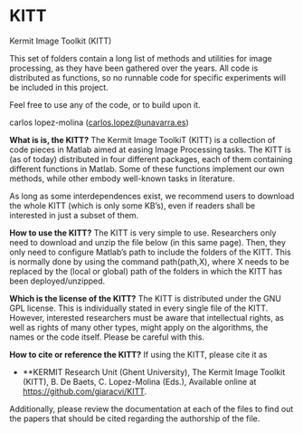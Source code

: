 # KITT
Kermit Image Toolkit (KITT)

This set of folders contain a long list of methods and utilities for image processing, as they have been gathered over the years. All code is distributed as functions, so no runnable code for specific experiments will be included in this project.

Feel free to use any of the code, or to build upon it.

carlos lopez-molina (carlos.lopez@unavarra.es)



**What is is, the KITT?** The Kermit Image ToolkiT (KITT) is a collection of code pieces in Matlab aimed at easing Image Processing tasks. The KITT is (as of today) distributed in four different packages, each of them containing different functions in Matlab. Some of these functions implement our own methods, while other embody well-known tasks in literature.

As long as some interdependences exist, we recommend users to download the whole KITT (which is only some KB’s), even if readers shall be interested in just a subset of them.

**How to use the KITT?**  The KITT is very simple to use. Researchers only need to download and unzip the file below (in this same page). Then, they only need to configure Matlab’s path to include the folders of the KITT. This is normally done by using the command path(path,X), where X needs to be replaced by the (local or global) path of the folders in which the KITT has been deployed/unzipped.

**Which is the license of the KITT?** The KITT is distributed under the GNU GPL license. This is individually stated in every single file of the KITT. However, interested researchers must be aware that intellectual rights, as well as rights of many other types, might apply on the algorithms, the names or the code itself. Please be careful with this.

**How to cite or reference the KITT?** If using the KITT, please cite it as

*	**KERMIT Research Unit (Ghent University), The Kermit Image Toolkit (KITT), B. De Baets, C. Lopez-Molina (Eds.), Available online at https://github.com/giaracvi/KITT.
	
Additionally, please review the documentation at each of the files to find out the papers that should be cited regarding the authorship of the file.